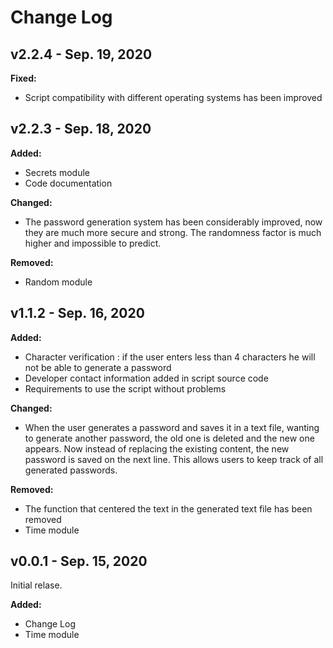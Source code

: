 # Change Log

## v2.2.4 - Sep. 19, 2020
**Fixed:**
- Script compatibility with different operating systems has been improved

## v2.2.3 - Sep. 18, 2020
**Added:**
- Secrets module
- Code documentation

**Changed:**
- The password generation system has been considerably improved, now they are much more secure and strong. The randomness factor is much higher and impossible to predict. 

**Removed:**
- Random module

## v1.1.2 - Sep. 16, 2020
**Added:**
- Character verification : if the user enters less than 4 characters he will not be able to generate a password
- Developer contact information added in script source code
- Requirements to use the script without problems

**Changed:**
- When the user generates a password and saves it in a text file, wanting to generate another password, the old one is deleted and the new one appears. Now instead of replacing the existing content, the new password is saved on the next line. This allows users to keep track of all generated passwords.

**Removed:**
- The function that centered the text in the generated text file has been removed
- Time module

## v0.0.1 - Sep. 15, 2020

Initial relase.

**Added:**
- Change Log
- Time module